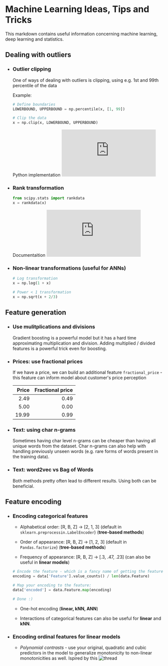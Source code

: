# Machine Learning Ideas, Tips and Tricks

  This markdown contains useful information concerning machine learning, deep learning and statistics.
  
  
## Dealing with outliers 

* ### Outlier clipping

  One of ways of dealing with outliers is clipping, using e.g. 1st and 99th percentile of the data
  
  Example:
  
  ```python 
  # Define boundaries
  LOWERBOUND, UPPERBOUND = np.percentile(x, [1, 99])
  
  # Clip the data
  x = np.clip(x, LOWERBOUND, UPPERBOUND)
  ```
  
  Python implementation ![here](https://github.com/AlxndrMlk/dataScienceHelpers/blob/master/percent_clipper.py)
  
  
  
* ### Rank transformation

  ```python
  from scipy.stats import rankdata
  x = rankdata(x)
  ```
  
  Documentaition ![here](https://docs.scipy.org/doc/scipy-0.16.0/reference/generated/scipy.stats.rankdata.html)
  
  
  
* ### Non-linear transformations (useful for ANNs)
  
  ```python
  # Log transformation
  x = np.log(1 + x)
  ```
  
  ```python
  # Power < 1 transformation
  x = np.sqrt(x + 2/3)
  ```
  
## Feature generation

* ### Use mulitplications and divisions  

  Gradient boosting is a powerful model but it has a hard time approximating multiplication and division. Adding multiplied / divided features is a powerful trick even for boosting.
  
* ### Prices: use fractional prices

  If we have a price, we can build an additional feature `fractional_price` - this feature can inform model about customer's price perception
  
  | Price         | Fractional price |
  | -------------:|-----------------:|
  | 2.49          | 0.49      |
  | 5.00          | 0.00      |  
  | 19.99         | 0.99      |   
  
* ### Text: using char n-grams
  
  Sometimes having char level n-grams can be cheaper than having all unique words from the dataset. Char n-grams can also help with handling previously unseen words (e.g. rare forms of words present in the training data).
  
* ### Text: word2vec vs Bag of Words

  Both methods pretty often lead to different results. Using both can be beneficial.
  
## Feature encoding

* ### Encoding categorical features

  * Alphabetical order: [R, B, Z] -> [2, 1, 3] (default in `sklearn.preprocessin.LabelEncoder`) (**tree-based methods**)

  * Order of appearance: [R, B, Z] -> [1, 2, 3] (default in `Pandas.factorize`) (**tree-based methods**)
  
  * Frequency of appearance: [R, B, Z] -> [.3, .47, .23] (can also be useful in **linear models**)
  
  ```python
  # Encode the feature - which is a fancy name of getting the feature's frequencies:
  encoding = data['Feature'].value_counts() / len(data.Feature)
  
  # Map your encoding to the feature:
  data['encoded'] = data.Feature.map(encoding)
  
  # Done :)
  ```
  
  * One-hot encoding (**linear, kNN, ANN**)
  
  * Interactions of categorical features 
  can also be useful for **linear** and **kNN**.
  
* ### Encoding ordinal features for linear models

  * *Polynomial contrasts* - use your original, quadratic and cubic predictors in the model to generalize monotonicity to non-linear monotonicities as well. Ispired by this ![thread](https://stats.stackexchange.com/questions/195246/how-to-handle-ordinal-categorical-variable-as-independent-variable) 
